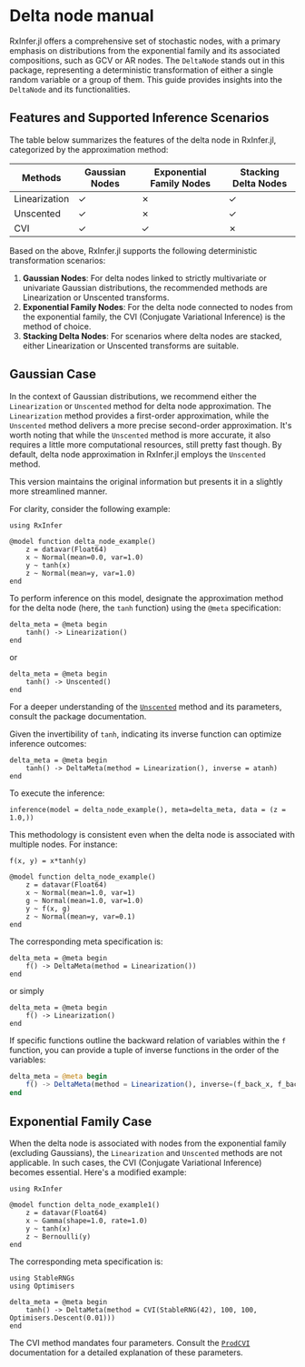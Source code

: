 # Delta node manual

RxInfer.jl offers a comprehensive set of stochastic nodes, with a primary emphasis on distributions from the exponential family and its associated compositions, such as GCV or AR nodes. The `DeltaNode` stands out in this package, representing a deterministic transformation of either a single random variable or a group of them. This guide provides insights into the `DeltaNode` and its functionalities.

## Features and Supported Inference Scenarios

The table below summarizes the features of the delta node in RxInfer.jl, categorized by the approximation method:

| Methods       | Gaussian Nodes | Exponential Family Nodes | Stacking Delta Nodes 
|---------------|----------------|--------------------------|----------------------
| Linearization | ✓              | ✗                        | ✓                    
| Unscented     | ✓              | ✗                        | ✓                    
| CVI           | ✓              | ✓                        | ✗                    

Based on the above, RxInfer.jl supports the following deterministic transformation scenarios:

1. **Gaussian Nodes**: For delta nodes linked to strictly multivariate or univariate Gaussian distributions, the recommended methods are Linearization or Unscented transforms.
2. **Exponential Family Nodes**: For the delta node connected to nodes from the exponential family, the CVI (Conjugate Variational Inference) is the method of choice.
3. **Stacking Delta Nodes**: For scenarios where delta nodes are stacked, either Linearization or Unscented transforms are suitable.

## Gaussian Case

In the context of Gaussian distributions, we recommend either the `Linearization` or `Unscented` method for delta node approximation. The `Linearization` method provides a first-order approximation, while the `Unscented` method delivers a more precise second-order approximation. It's worth noting that while the `Unscented` method is more accurate, it also requires a little more computational resources, still pretty fast though. By default, delta node approximation in RxInfer.jl employs the `Unscented` method.

This version maintains the original information but presents it in a slightly more streamlined manner.

For clarity, consider the following example:

```@example delta_node_example
using RxInfer

@model function delta_node_example()
    z = datavar(Float64)
    x ~ Normal(mean=0.0, var=1.0)
    y ~ tanh(x)
    z ~ Normal(mean=y, var=1.0)
end
```

To perform inference on this model, designate the approximation method for the delta node (here, the `tanh` function) using the `@meta` specification:

```@example delta_node_example
delta_meta = @meta begin 
    tanh() -> Linearization()
end
```
or
```@example delta_node_example
delta_meta = @meta begin 
    tanh() -> Unscented()
end
```

For a deeper understanding of the [`Unscented`](@ref) method and its parameters, consult the package documentation.

Given the invertibility of `tanh`, indicating its inverse function can optimize inference outcomes:

```@example delta_node_example
delta_meta = @meta begin 
    tanh() -> DeltaMeta(method = Linearization(), inverse = atanh)
end
```

To execute the inference:

```@example delta_node_example
inference(model = delta_node_example(), meta=delta_meta, data = (z = 1.0,))
```

This methodology is consistent even when the delta node is associated with multiple nodes. For instance:

```@example delta_node_example
f(x, y) = x*tanh(y)
```

```@example delta_node_example
@model function delta_node_example()
    z = datavar(Float64)
    x ~ Normal(mean=1.0, var=1)
    g ~ Normal(mean=1.0, var=1.0)
    y ~ f(x, g)
    z ~ Normal(mean=y, var=0.1)
end
```

The corresponding meta specification is:

```@example delta_node_example
delta_meta = @meta begin 
    f() -> DeltaMeta(method = Linearization())
end
```
or simply
```@example delta_node_example
delta_meta = @meta begin 
    f() -> Linearization()
end
```

If specific functions outline the backward relation of variables within the `f` function, you can provide a tuple of inverse functions in the order of the variables:

```julia
delta_meta = @meta begin 
    f() -> DeltaMeta(method = Linearization(), inverse=(f_back_x, f_back_g))
end
```

## Exponential Family Case

When the delta node is associated with nodes from the exponential family (excluding Gaussians), the `Linearization` and `Unscented` methods are not applicable. In such cases, the CVI (Conjugate Variational Inference) becomes essential. Here's a modified example:

```@example delta_node_example_cvi
using RxInfer

@model function delta_node_example1()
    z = datavar(Float64)
    x ~ Gamma(shape=1.0, rate=1.0)
    y ~ tanh(x)
    z ~ Bernoulli(y)
end
```

The corresponding meta specification is:

```@example delta_node_example_cvi
using StableRNGs
using Optimisers

delta_meta = @meta begin 
    tanh() -> DeltaMeta(method = CVI(StableRNG(42), 100, 100, Optimisers.Descent(0.01)))
end
```

The CVI method mandates four parameters. Consult the [`ProdCVI`](@ref) documentation for a detailed explanation of these parameters.